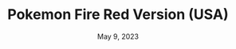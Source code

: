 ---
layout: gba
title: "Pokemon Fire Red Version (USA)"
categories:
 - approved
 - gba
 - universal
 - safe
tags:
- pokemon
date: May 9, 2023
permalink: /games/pokemon-firered/play/details
publisher: Gamefreak
id: pokemon-firered
---